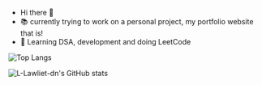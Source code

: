 -  Hi there 👋
- 📚 currently trying to work on a personal project, my portfolio website that is!
- 🎢 Learning DSA, development and doing LeetCode
  

![Top Langs](https://github-readme-stats.vercel.app/api/top-langs/?username=anuraghazra&layout=compact)

![L-Lawliet-dn's GitHub stats](https://github-readme-stats.vercel.app/api?username=L-Lawliet-dn&show_icons=true&theme=radical)
